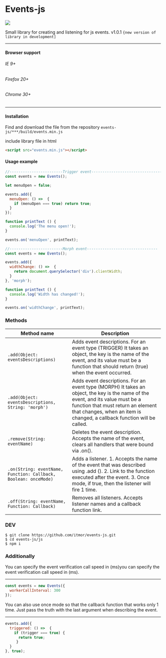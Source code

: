 # Events-js 
![](https://i.ibb.co/tJNCxDZ/losgo3.png)

Small library for creating and listening for js events. v1.0.1
``
 {new version of library in development]
``
 ******
#### Browser support
###### IE 9+
###### Firefox 20+
###### Chrome 30+
 ******
#### Installation
Find and download the file from the repository
``
events-js/***/build/events.min.js
``

include library file in html
```html
<script src="events.min.js"></script>
```

#### Usage example
```javascript
//------------------------Trigger event--------------------------------
const events = new Events();

let menuOpen = false;

events.add({
  menuOpen: () =>  {
    if (menuOpen === true) return true;
  }
});

function printText () {
  console.log('The menu open!');
}

events.on('menuOpen', printText);

//------------------------Morph event--------------------------------
const events = new Events();

events.add({
  widthСhange: () =>  {
    return document.querySelector('div').clientWidth;
  }
}, 'morph');

function printText () {
  console.log('Width has changed!');
}

events.on('widthСhange', printText);
```

### Methods
| Method name | Description                    |
| ------------- | ------------------------------ |
| `.add(Object: eventsDescriptions)`      |  Adds event descriptions. For an event type (TRIGGER) It takes an object, the key is the name of the event, and its value must be a function that should return (true) when the event occurred. |
| `.add(Object: eventsDescriptions, String: 'morph')`      |  Adds event descriptions. For an event type (MORPH) It takes an object, the key is the name of the event, and its value must be a function that must return an element that changes, when an item is changed, a callback function will be called. |
| `.remove(String: eventName)`   | Deletes the event description. Accepts the name of the event, clears all handlers that were bound via .on(). |
| `.on(String: eventName, Function: Callback, Boolean: onceMode)`     |Adds a listener. 1. Accepts the name of the event that was described using .add ().  2. Link to the function executed after the event.  3. Once mode, if true, then the listener will fire 1 time.|
| `.off(String: eventName, Function: Callback)`   | Removes all listeners. Accepts listener names and a callback function link. |
### DEV
```
$ git clone https://github.com/itmor/events-js.git
$ cd events-js/js
$ npm i
```

### Additionally
You can specify the event verification call speed in (ms)you can specify the event verification call speed in (ms).
 ******
```javascript
const events = new Events({
  workerCallInterval: 300
});
``` 
You can also use once mode so that the callback function that works only 1 time. 
Just pass the truth with the last argument when describing the event.
 ******
```javascript
events.add({
  triggered: () =>  {
    if (trigger === true) {
      return true;
     }
  }
}, true);
``` 

